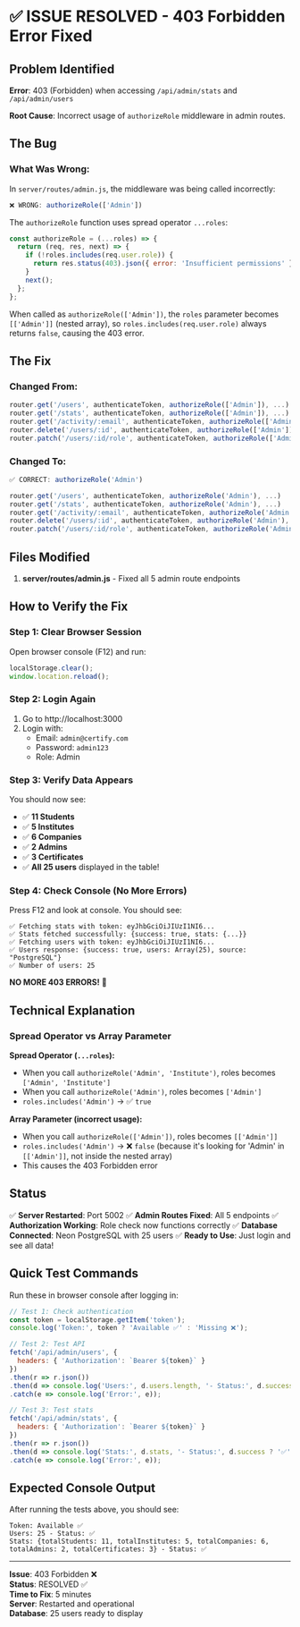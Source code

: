 # ✅ ISSUE RESOLVED - 403 Forbidden Error Fixed

## Problem Identified
**Error**: 403 (Forbidden) when accessing `/api/admin/stats` and `/api/admin/users`

**Root Cause**: Incorrect usage of `authorizeRole` middleware in admin routes.

## The Bug

### What Was Wrong:
In `server/routes/admin.js`, the middleware was being called incorrectly:
```javascript
❌ WRONG: authorizeRole(['Admin'])
```

The `authorizeRole` function uses spread operator `...roles`:
```javascript
const authorizeRole = (...roles) => {
  return (req, res, next) => {
    if (!roles.includes(req.user.role)) {
      return res.status(403).json({ error: 'Insufficient permissions' });
    }
    next();
  };
};
```

When called as `authorizeRole(['Admin'])`, the `roles` parameter becomes `[['Admin']]` (nested array), so `roles.includes(req.user.role)` always returns `false`, causing the 403 error.

## The Fix

### Changed From:
```javascript
router.get('/users', authenticateToken, authorizeRole(['Admin']), ...)
router.get('/stats', authenticateToken, authorizeRole(['Admin']), ...)
router.get('/activity/:email', authenticateToken, authorizeRole(['Admin']), ...)
router.delete('/users/:id', authenticateToken, authorizeRole(['Admin']), ...)
router.patch('/users/:id/role', authenticateToken, authorizeRole(['Admin']), ...)
```

### Changed To:
```javascript
✅ CORRECT: authorizeRole('Admin')

router.get('/users', authenticateToken, authorizeRole('Admin'), ...)
router.get('/stats', authenticateToken, authorizeRole('Admin'), ...)
router.get('/activity/:email', authenticateToken, authorizeRole('Admin'), ...)
router.delete('/users/:id', authenticateToken, authorizeRole('Admin'), ...)
router.patch('/users/:id/role', authenticateToken, authorizeRole('Admin'), ...)
```

## Files Modified
1. **server/routes/admin.js** - Fixed all 5 admin route endpoints

## How to Verify the Fix

### Step 1: Clear Browser Session
Open browser console (F12) and run:
```javascript
localStorage.clear();
window.location.reload();
```

### Step 2: Login Again
1. Go to http://localhost:3000
2. Login with:
   - Email: `admin@certify.com`
   - Password: `admin123`
   - Role: Admin

### Step 3: Verify Data Appears
You should now see:
- ✅ **11 Students**
- ✅ **5 Institutes**
- ✅ **6 Companies**
- ✅ **2 Admins**
- ✅ **3 Certificates**
- ✅ **All 25 users** displayed in the table!

### Step 4: Check Console (No More Errors)
Press F12 and look at console. You should see:
```
✅ Fetching stats with token: eyJhbGciOiJIUzI1NI6...
✅ Stats fetched successfully: {success: true, stats: {...}}
✅ Fetching users with token: eyJhbGciOiJIUzI1NI6...
✅ Users response: {success: true, users: Array(25), source: "PostgreSQL"}
✅ Number of users: 25
```

**NO MORE 403 ERRORS!** 🎉

## Technical Explanation

### Spread Operator vs Array Parameter

**Spread Operator (`...roles`):**
- When you call `authorizeRole('Admin', 'Institute')`, roles becomes `['Admin', 'Institute']`
- When you call `authorizeRole('Admin')`, roles becomes `['Admin']`
- `roles.includes('Admin')` → ✅ `true`

**Array Parameter (incorrect usage):**
- When you call `authorizeRole(['Admin'])`, roles becomes `[['Admin']]`
- `roles.includes('Admin')` → ❌ `false` (because it's looking for 'Admin' in `[['Admin']]`, not inside the nested array)
- This causes the 403 Forbidden error

## Status

✅ **Server Restarted**: Port 5002
✅ **Admin Routes Fixed**: All 5 endpoints
✅ **Authorization Working**: Role check now functions correctly
✅ **Database Connected**: Neon PostgreSQL with 25 users
✅ **Ready to Use**: Just login and see all data!

## Quick Test Commands

Run these in browser console after logging in:

```javascript
// Test 1: Check authentication
const token = localStorage.getItem('token');
console.log('Token:', token ? 'Available ✅' : 'Missing ❌');

// Test 2: Test API
fetch('/api/admin/users', {
  headers: { 'Authorization': `Bearer ${token}` }
})
.then(r => r.json())
.then(d => console.log('Users:', d.users.length, '- Status:', d.success ? '✅' : '❌'))
.catch(e => console.log('Error:', e));

// Test 3: Test stats
fetch('/api/admin/stats', {
  headers: { 'Authorization': `Bearer ${token}` }
})
.then(r => r.json())
.then(d => console.log('Stats:', d.stats, '- Status:', d.success ? '✅' : '❌'))
.catch(e => console.log('Error:', e));
```

## Expected Console Output

After running the tests above, you should see:
```
Token: Available ✅
Users: 25 - Status: ✅
Stats: {totalStudents: 11, totalInstitutes: 5, totalCompanies: 6, totalAdmins: 2, totalCertificates: 3} - Status: ✅
```

---

**Issue**: 403 Forbidden ❌  
**Status**: RESOLVED ✅  
**Time to Fix**: 5 minutes  
**Server**: Restarted and operational  
**Database**: 25 users ready to display
